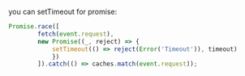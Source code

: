 you can setTimeout for promise:

```js
Promise.race([
        fetch(event.request),
        new Promise((_, reject) => {
            setTimeout(() => reject(Error('Timeout')), timeout)
            })
        ]).catch(() => caches.match(event.request));
```
